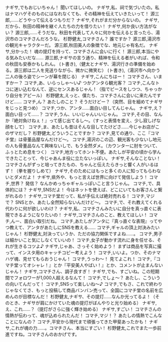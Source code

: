 ナギサ,でもおじいちゃん！ 聞いてほしいの。
ナギサ,私、祠で気づいたの。私はナマハゲそのものにはなれなくても、その精神を伝えていきたいって！
源三郎,……どうやって伝えるつもりだ？
ナギサ,それがまだ分からないの。
ナギサ,だから、秋田の精神を継ぐ人たちの力を借りたい！
ナギサ,何か良い方法がない？
源三郎,……そうだな。秋田を代表して人々に何かを伝えると言ったら、湯沢市のコマチさんだろうな。
杉野健太,コマチさん？ 誰ですか？
源三郎,湯沢市の観光キャラクターだ。
源三郎,秋田美人の象徴でな、地元じゃ有名だ。
ナギサ,分かった！ 魂の提灯を持って、コマチさんに会いに行く！
源三郎,本当にやる気みたいだな……
源三郎,ナギサの言う通り、精神を伝える者がいれば、令和の秋田も安泰かもしれん。
(ト書き),（健太とナギサ、湯沢行きの準備を始める。源三郎は二人を見送りながら、微かに微笑む）
(ト書き),（湯沢市へ向かう二人の後ろ姿でシーンが幕を閉じる）
ナギサ,こんにちはー！ コマチさん、いますかー？
コマチ,あ、いらっしゃ～い♪ つかアンタら観光客？
コマチ,こんなトコに迷い込むなんて、逆にセンスあるじゃん！（指でピースをしつつ、ちゃっかり自分をアピール）
杉野健太,えっと、僕たち、コマチさんに会いに来たんですけど……
コマチ,ん？ あたしのこと？ そうだけどー？（突然、目を細めてナギサをじっと見つめ）
コマチ,つか、アンタ……面白い目してんじゃん。
ナギサ,え？ 面白い目って……？
コマチ,うん、いいじゃんいいじゃん。
コマチ,その目、なんか『絶対負けねぇ！』って感じ出てるし～。（すっと表情を変え、少し寂しげな顔をして）
コマチ,ま、あたしも昔はそんな目してたけどさ……今じゃお店がこのザマだし？
杉野健太,どういうことですか？
コマチ,見ての通り、ここ『コマチ堂』は骨董品屋なんだけど～。
コマチ,湯沢のこの辺、観光客も少ないし地元の人も骨董品なんて興味ないしで、もう全然ダメ。（カウンターに肘をついて、ふぅとため息をつく）
コマチ,地方ってホント不便。あたしが平安の頃から学んできたことって、今じゃあんま役に立たないっぽい。
ナギサ,そんなことない！ コマチさんがずっと培ってきたもの、ちゃんと伝えたらきっと響く人がいるはず！（拳を握りしめて）
ナギサ,そのためにはもっと多くの人に知ってもらわないとダメだよ！
ナギサ,県外や、もっと言えば世界に向けて発信しよう！
コマチ,世界？ 発信？ なんかめっちゃギャルっぽいこと言うじゃん。
コマチ,で、具体的には？
ナギサ,SNSだよ！ 今はネットを使えば、どこにいてもお客さんと繋がれるの！
ナギサ,コマチ堂だって、私が手伝えば絶対売れる！
コマチ,マジで？ SNSとか、あたし全然知らないんだけど～。
コマチ,で、それ教えてくれる代わりに何が欲しいわけ？
ナギサ,私、コマチさんみたいに自分を真っ直ぐに表現できるようになりたいの！
ナギサ,コマチさんのこと、教えてほしい！
コマチ,んー、面白い取引だね。
コマチ,あたしがアンタに『真っ直ぐな表現』ってやつ教えて、アンタがあたしにSNSを教える……
コマチ,ギャルの頂上対決みたいじゃん！
杉野健太,対決っていうか、ただの協力関係ですよね……。
コマチ,男子は細かいこと気にしなくていいの！
コマチ,女子が動かす流れに身を任せる、それが生きるコツよ♪
ナギサ,じゃあ、さっそく始めよう！ まずは商品を写真に撮って、インスタ用のキャッチコピー考えよう！
コマチ,いいよ。つか、そのナマハゲ魂、見せてもらおうじゃん！
コマチ,うっわ～！ 見てよこれ！
コマチ,『コマチ堂ってオシャレ！』とか『平安美人やばい！』とか、コメントが止まんないじゃん！
ナギサ,コマチさん、調子良すぎ！
ナギサ,でも、すごいね。この短期間でフォロワーが1,000人超えるなんて！
コマチ,でしょ～？ あたし、こういうの向いてんだって！
コマチ,SNSって楽しいね～♪
コマチ,でもさ、これで終わりじゃなくてさ、もっと投稿して商品バンバン売って、全国にコマチ堂の名前を広めんのが目標なんだ！
杉野健太,ナギサ、その提灯……なんか光ってるよ！（そのとき、ナギサが肩にかけていた魂の提灯がぼんやりと光り始める）
ナギサ,え、これ……？（提灯がさらに強く輝き始める）
ナギサ,すごい！ コマチさんの情熱が伝わって、魂が込められたんだ！
コマチ,マジ！？ あたしの情熱でこんなことになんの？
コマチ,平安から現代まで頑張ってきた甲斐あったかも！
ナギサ,これが魂の力……。コマチさん、本当にすごい！
杉野健太,これでまた一歩前進ですね。コマチさんのおかげです。
